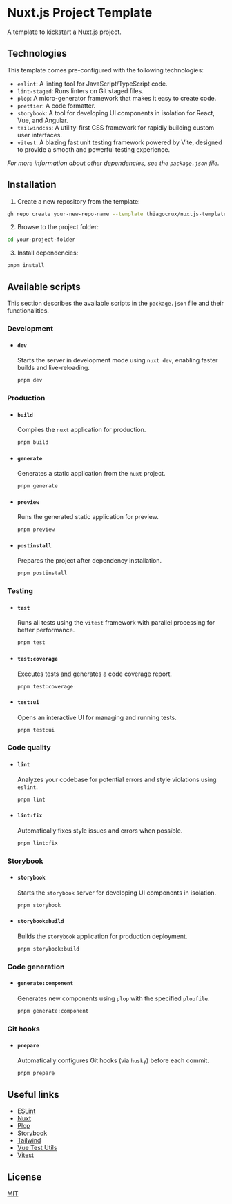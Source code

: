 # Nuxt.js Project Template

A template to kickstart a Nuxt.js project.

## Technologies

This template comes pre-configured with the following technologies:

- `eslint`: A linting tool for JavaScript/TypeScript code.
- `lint-staged`: Runs linters on Git staged files.
- `plop`: A micro-generator framework that makes it easy to create code.
- `prettier`: A code formatter.
- `storybook`: A tool for developing UI components in isolation for React, Vue, and Angular.
- `tailwindcss`: A utility-first CSS framework for rapidly building custom user interfaces.
- `vitest`: A blazing fast unit testing framework powered by Vite, designed to provide a smooth and powerful testing experience.

_For more information about other dependencies, see the `package.json` file._

## Installation

1. Create a new repository from the template:

```bash
gh repo create your-new-repo-name --template thiagocrux/nuxtjs-template
```

2. Browse to the project folder:

```bash
cd your-project-folder
```

3. Install dependencies:

```
pnpm install
```

## Available scripts

This section describes the available scripts in the `package.json` file and their functionalities.

### Development

- #### `dev`

  Starts the server in development mode using `nuxt dev`, enabling faster builds and live-reloading.

  ```bash
  pnpm dev
  ```

### Production

- #### `build`

  Compiles the `nuxt` application for production.

  ```bash
  pnpm build
  ```

- #### `generate`

  Generates a static application from the `nuxt` project.

  ```bash
  pnpm generate
  ```

- #### `preview`

  Runs the generated static application for preview.

  ```bash
  pnpm preview
  ```

- #### `postinstall`

  Prepares the project after dependency installation.

  ```bash
  pnpm postinstall
  ```

### Testing

- #### `test`

  Runs all tests using the `vitest` framework with parallel processing for better performance.

  ```bash
  pnpm test
  ```

- #### `test:coverage`

  Executes tests and generates a code coverage report.

  ```bash
  pnpm test:coverage
  ```

- #### `test:ui`

  Opens an interactive UI for managing and running tests.

  ```bash
  pnpm test:ui
  ```

### Code quality

- #### `lint`

  Analyzes your codebase for potential errors and style violations using `eslint`.

  ```bash
  pnpm lint
  ```

- #### `lint:fix`

  Automatically fixes style issues and errors when possible.

  ```bash
  pnpm lint:fix
  ```

### Storybook

- #### `storybook`

  Starts the `storybook` server for developing UI components in isolation.

  ```bash
  pnpm storybook
  ```

- #### `storybook:build`

  Builds the `storybook` application for production deployment.

  ```bash
  pnpm storybook:build
  ```

### Code generation

- #### `generate:component`

  Generates new components using `plop` with the specified `plopfile`.

  ```bash
  pnpm generate:component
  ```

### Git hooks

- #### `prepare`

  Automatically configures Git hooks (via `husky`) before each commit.

  ```bash
  pnpm prepare
  ```

## Useful links

- [ESLint](https://eslint.org/)
- [Nuxt](https://nuxt.com/)
- [Plop](https://plopjs.com/)
- [Storybook](https://storybook.js.org/)
- [Tailwind](https://tailwindcss.com/)
- [Vue Test Utils](https://test-utils.vuejs.org/)
- [Vitest](https://vitest.dev/)

## License

[MIT](https://choosealicense.com/licenses/mit/)
